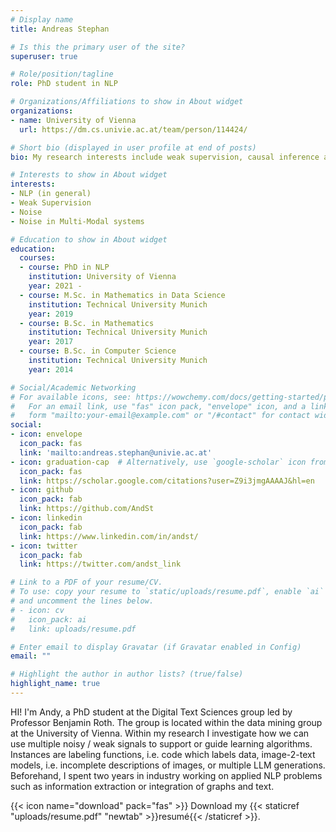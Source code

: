 ```yaml
---
# Display name
title: Andreas Stephan

# Is this the primary user of the site?
superuser: true

# Role/position/tagline
role: PhD student in NLP

# Organizations/Affiliations to show in About widget
organizations:
- name: University of Vienna
  url: https://dm.cs.univie.ac.at/team/person/114424/

# Short bio (displayed in user profile at end of posts)
bio: My research interests include weak supervision, causal inference and probabilistic modelling in NLP.

# Interests to show in About widget
interests:
- NLP (in general)
- Weak Supervision
- Noise 
- Noise in Multi-Modal systems

# Education to show in About widget
education:
  courses:
  - course: PhD in NLP
    institution: University of Vienna
    year: 2021 - 
  - course: M.Sc. in Mathematics in Data Science
    institution: Technical University Munich
    year: 2019
  - course: B.Sc. in Mathematics
    institution: Technical University Munich
    year: 2017
  - course: B.Sc. in Computer Science
    institution: Technical University Munich
    year: 2014

# Social/Academic Networking
# For available icons, see: https://wowchemy.com/docs/getting-started/page-builder/#icons
#   For an email link, use "fas" icon pack, "envelope" icon, and a link in the
#   form "mailto:your-email@example.com" or "/#contact" for contact widget.
social:
- icon: envelope
  icon_pack: fas
  link: 'mailto:andreas.stephan@univie.ac.at'
- icon: graduation-cap  # Alternatively, use `google-scholar` icon from `ai` icon pack
  icon_pack: fas
  link: https://scholar.google.com/citations?user=Z9i3jmgAAAAJ&hl=en
- icon: github
  icon_pack: fab
  link: https://github.com/AndSt
- icon: linkedin
  icon_pack: fab
  link: https://www.linkedin.com/in/andst/
- icon: twitter
  icon_pack: fab
  link: https://twitter.com/andst_link

# Link to a PDF of your resume/CV.
# To use: copy your resume to `static/uploads/resume.pdf`, enable `ai` icons in `params.toml`, 
# and uncomment the lines below.
# - icon: cv
#   icon_pack: ai
#   link: uploads/resume.pdf

# Enter email to display Gravatar (if Gravatar enabled in Config)
email: ""

# Highlight the author in author lists? (true/false)
highlight_name: true
---
```


HI! I'm Andy, a PhD student at the Digital Text Sciences group led by Professor Benjamin Roth. The group is located within the data mining group at the University of Vienna. Within my research I investigate how we can use multiple noisy / weak signals to support or guide learning algorithms. Instances are labeling functions, i.e. code which labels data, image-2-text models, i.e. incomplete descriptions of images, or multiple LLM generations.
Beforehand, I spent two years in industry working on applied NLP problems such as information extraction or integration of graphs and text.

{{< icon name="download" pack="fas" >}} Download my {{< staticref "uploads/resume.pdf" "newtab" >}}resumé{{< /staticref >}}.
